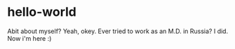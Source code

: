 # hello-world
Abit about myself? Yeah, okey. Ever tried to work as an M.D. in Russia? I did. Now i'm here :)
